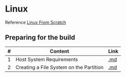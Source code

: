 <!-- prettier-ignore-start -->
# Linux

Reference [Linux From Scratch](http://www.linuxfromscratch.org/)

## Preparing for the build
\# | Content | Link
-- | -- | --
1 | Host System Requirements | [.md](https://github.com/bhupendpatil/Practice/blob/master/Linux/Preparing%20for%20the%20build/Host%20System%20Requirements.md)
2 | Creating a File System on the Partition | [.md](https://github.com/bhupendpatil/Practice/blob/master/Linux/Preparing%20for%20the%20build/Creating%20a%20File%20System%20on%20the%20Partition.md)

<!-- prettier-ignore-end -->